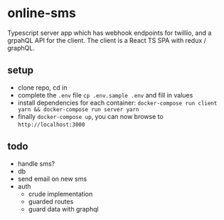 # online-sms

Typescript server app which has webhook endpoints for twillio, and a grpahQL API for the client.
The client is a React TS SPA with redux / graphQL.

## setup

- clone repo, cd in
- complete the `.env` file `cp .env.sample .env` and fill in values
- install dependencies for each container: `docker-compose run client yarn && docker-compose run server yarn`
- finally `docker-compose up`, you can now browse to `http://localhost:3000`

## todo

- handle sms?
- db
- send email on new sms
- auth
	- crude implementation
	- guarded routes
	- guard data with graphql